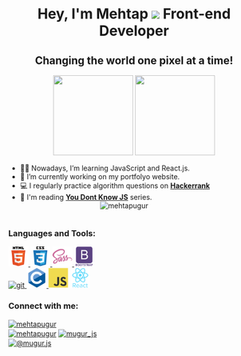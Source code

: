 <h1 align="center">Hey, I'm Mehtap <img src="https://raw.githubusercontent.com/aemmadi/aemmadi/master/wave.gif" width="30px"> Front-end Developer</h1> 
<h2 align="center">Changing the world one pixel at a time!</h2>

<p align="center"> <img src="https://octodex.github.com/images/daftpunktocat-thomas.gif" height="160px" width="160px"> <img src="https://octodex.github.com/images/daftpunktocat-guy.gif" height="160px" width="160px"> </p>

- 👩‍💻 Nowadays, I’m learning JavaScript and React.js.
- 🔭 I’m currently working on my portfolyo website.
- 💻 I regularly practice algorithm questions on [**Hackerrank**](https://www.hackerrank.com/)
- 📖 I'm reading [**You Dont Know JS**](https://github.com/getify/You-Dont-Know-JS) series.
    <img align="right" src="https://github-readme-stats.vercel.app/api/top-langs?username=mehtapugur&show_icons=true&locale=en&layout=compact" alt="mehtapugur" width="320" height="290"/>
<br>
<h3 align="left">Languages and Tools:</h3>
<p align="left" >
  <a href="https://www.w3.org/html/" target="_blank"> <img src="https://raw.githubusercontent.com/devicons/devicon/master/icons/html5/html5-original-wordmark.svg" alt="html5" width="40" height="40" /> </a> 
  <a href="https://www.w3schools.com/css/" target="_blank"> <img src="https://raw.githubusercontent.com/devicons/devicon/master/icons/css3/css3-original-wordmark.svg" alt="css3" width="40" height="40" /> </a>
  <a href="https://sass-lang.com" target="_blank"> <img src="https://raw.githubusercontent.com/devicons/devicon/master/icons/sass/sass-original.svg" alt="sass" width="40" height="40" /> </a>
  <a href="https://getbootstrap.com" target="_blank"> <img src="https://raw.githubusercontent.com/devicons/devicon/master/icons/bootstrap/bootstrap-plain-wordmark.svg" alt="bootstrap" width="40" height="40" /> </a>
  <a href="https://git-scm.com/" target="_blank"> <img src="https://www.vectorlogo.zone/logos/git-scm/git-scm-icon.svg" alt="git" width="40" height="40" /> </a>
  <a href="https://www.cprogramming.com/" target="_blank"> <img src="https://raw.githubusercontent.com/devicons/devicon/master/icons/c/c-original.svg" alt="c" width="40" height="40"/> </a>
  <a href="https://www.javascript.com" target="_blank"> <img src="https://raw.githubusercontent.com/devicons/devicon/master/icons/javascript/javascript-original.svg" alt="javascript" width="40" height="40" /></a>
  <a href="https://reactjs.org/" target="_blank"> <img src="https://raw.githubusercontent.com/devicons/devicon/master/icons/react/react-original-wordmark.svg" alt="react" width="40" height="40"/> </a></p>

<h3 align="left">Connect with me:</h3>
<p align="left">
<a href="https://www.linkedin.com/in/mehtapugur" target="blank"><img align="center" src="https://raw.githubusercontent.com/rahuldkjain/github-profile-readme-generator/master/src/images/icons/Social/linked-in-alt.svg" alt="mehtapugur" height="30" width="40" /></a>
<a href="https://codepen.io/mehtapugur" target="blank"><img align="center" src="https://user-images.githubusercontent.com/24686636/134751931-dd80bd8a-e4bb-4ebe-9837-ad7b83f0c306.png" alt="mehtapugur" height="32" width="34" /></a>
<a href="https://www.hackerrank.com/mugur_js" target="blank"><img align="center" src="https://raw.githubusercontent.com/rahuldkjain/github-profile-readme-generator/master/src/images/icons/Social/hackerrank.svg" alt="mugur_js" height="30" width="40" /></a>
<a href="https://medium.com/@mugur.js" target="blank"><img align="center" src="https://raw.githubusercontent.com/rahuldkjain/github-profile-readme-generator/master/src/images/icons/Social/medium.svg" alt="@mugur.js" height="30" width="40" /></a></p>

